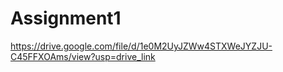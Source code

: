 # Assignment1

https://drive.google.com/file/d/1e0M2UyJZWw4STXWeJYZJU-C45FFXOAms/view?usp=drive_link
